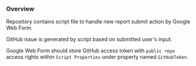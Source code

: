 ### Overview

Repository contains script file to handle new report submit action by Google Web Form.

GitHub issue is generated by script based on submitted user's input.

Google Web Form should store GitHub access token with `public repo` access rights within `Script Properties` under property named `GitHubToken`.
